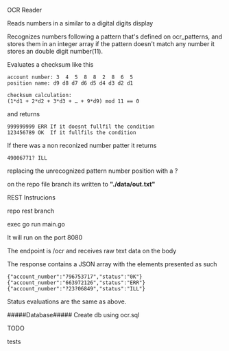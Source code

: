 OCR Reader

Reads numbers in a similar to a digital digits display


Recognizes numbers following a pattern that's defined on ocr_patterns, and stores them in an integer array 
if the pattern doesn't match any number it stores an double digit number(11).

Evaluates a checksum like this
```
account number: 3  4  5  8  8  2  8  6  5
position name: d9 d8 d7 d6 d5 d4 d3 d2 d1

checksum calculation:
(1*d1 + 2*d2 + 3*d3 + … + 9*d9) mod 11 == 0
```

and returns 

```
999999999 ERR If it doesnt fullfil the condition
123456789 OK  If it fullfils the condition
```

If there was a non reconized number patter it returns

```
49006771? ILL
```

replacing the unrecognized pattern number position with a ?

on the repo file branch its written to **"./data/out.txt"**


REST Instrucions

repo rest branch

exec go run main.go

It will run on the port 8080

The endpoint is /ocr and receives raw text data on the body

The response contains a JSON array with the elements presented as such

```
{"account_number":"796753717","status":"0K"}
{"account_number":"663972126","status":"ERR"}
{"account_number":"?23?06849","status":"ILL"}
```

Status evaluations are the same as above.

#####Database#####
Create db using ocr.sql


TODO

tests